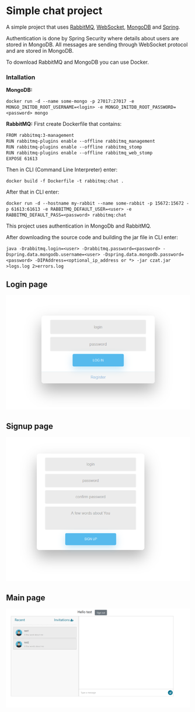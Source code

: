 # Simple chat project
A simple project that uses [RabbitMQ](https://www.rabbitmq.com/), [WebSocket](https://en.wikipedia.org/wiki/WebSocket), [MongoDB](https://www.mongodb.com/) and [Spring](https://spring.io/).

Authentication is done by Spring Security where details about users are stored in MongoDB. All messages are sending through WebSocket protocol and are stored in MongoDB.
 
To download RabbitMQ and MongoDB you can use Docker.
 
### Intallation

**MongoDB:** 
```
docker run -d --name some-mongo -p 27017:27017 -e MONGO_INITDB_ROOT_USERNAME=<login> -e MONGO_INITDB_ROOT_PASSWORD=<password> mongo
```

**RabbitMQ:** First create Dockerfile that contains:
```
FROM rabbitmq:3-management
RUN rabbitmq-plugins enable --offline rabbitmq_management
RUN rabbitmq-plugins enable --offline rabbitmq_stomp
RUN rabbitmq-plugins enable --offline rabbitmq_web_stomp
EXPOSE 61613
```
Then in CLI (Command Line Interpreter) enter: 
```
docker build -f Dockerfile -t rabbitmq:chat .
```

After that in CLI enter: 
```
docker run -d --hostname my-rabbit --name some-rabbit -p 15672:15672 -p 61613:61613 -e RABBITMQ_DEFAULT_USER=<user> -e RABBITMQ_DEFAULT_PASS=<password> rabbitmq:chat
```

This project uses authentication in MongoDb and RabbitMQ. 

After downloading the source code and building the jar file in CLI enter: 
```
java -Drabbitmq.login=<user> -Drabbitmq.password=<password> -Dspring.data.mongodb.username=<user> -Dspring.data.mongodb.password=<password> -DIPAddress=<optional_ip_address or *> -jar czat.jar >logs.log 2>errors.log
```

## Login page

<p align="center"> 
<img src="https://github.com/mateuszgrzelak/pogaduszki/blob/master/github_images/login.png">
</p>

## Signup page

<p align="center"> 
<img src="https://github.com/mateuszgrzelak/pogaduszki/blob/master/github_images/register.png">
</p>

## Main page

<p align="center"> 
<img src="https://github.com/mateuszgrzelak/pogaduszki/blob/master/github_images/main.png">
</p>

